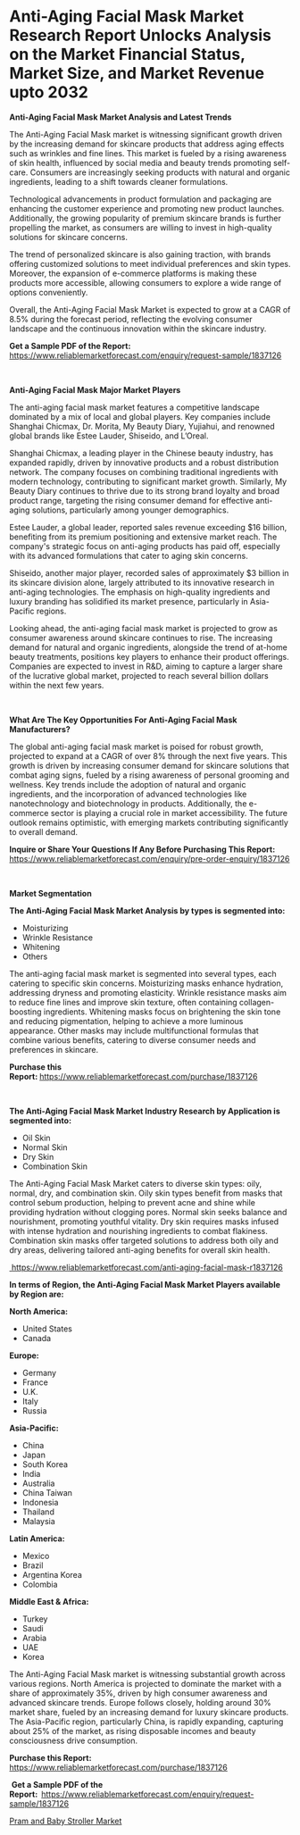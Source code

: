 <p><h1>Anti-Aging Facial Mask Market Research Report Unlocks Analysis on the Market Financial Status, Market Size, and Market Revenue upto 2032</h1></p><p><strong>Anti-Aging Facial Mask Market Analysis and Latest Trends</strong></p>
<p><p>The Anti-Aging Facial Mask market is witnessing significant growth driven by the increasing demand for skincare products that address aging effects such as wrinkles and fine lines. This market is fueled by a rising awareness of skin health, influenced by social media and beauty trends promoting self-care. Consumers are increasingly seeking products with natural and organic ingredients, leading to a shift towards cleaner formulations. </p><p>Technological advancements in product formulation and packaging are enhancing the customer experience and promoting new product launches. Additionally, the growing popularity of premium skincare brands is further propelling the market, as consumers are willing to invest in high-quality solutions for skincare concerns.</p><p>The trend of personalized skincare is also gaining traction, with brands offering customized solutions to meet individual preferences and skin types. Moreover, the expansion of e-commerce platforms is making these products more accessible, allowing consumers to explore a wide range of options conveniently. </p><p>Overall, the Anti-Aging Facial Mask Market is expected to grow at a CAGR of 8.5% during the forecast period, reflecting the evolving consumer landscape and the continuous innovation within the skincare industry.</p></p>
<p><strong>Get a Sample PDF of the Report:&nbsp;</strong> <a href="https://www.reliablemarketforecast.com/enquiry/request-sample/1837126?utm_campaign=1102&utm_medium=2&utm_source=Github&utm_content=ia&utm_term=10022025&utm_id=anti-aging-facial-mask">https://www.reliablemarketforecast.com/enquiry/request-sample/1837126</a></p>
<p>&nbsp;</p>
<p><strong>Anti-Aging Facial Mask Major Market Players</strong></p>
<p><p>The anti-aging facial mask market features a competitive landscape dominated by a mix of local and global players. Key companies include Shanghai Chicmax, Dr. Morita, My Beauty Diary, Yujiahui, and renowned global brands like Estee Lauder, Shiseido, and L’Oreal. </p><p>Shanghai Chicmax, a leading player in the Chinese beauty industry, has expanded rapidly, driven by innovative products and a robust distribution network. The company focuses on combining traditional ingredients with modern technology, contributing to significant market growth. Similarly, My Beauty Diary continues to thrive due to its strong brand loyalty and broad product range, targeting the rising consumer demand for effective anti-aging solutions, particularly among younger demographics.</p><p>Estee Lauder, a global leader, reported sales revenue exceeding $16 billion, benefiting from its premium positioning and extensive market reach. The company's strategic focus on anti-aging products has paid off, especially with its advanced formulations that cater to aging skin concerns. </p><p>Shiseido, another major player, recorded sales of approximately $3 billion in its skincare division alone, largely attributed to its innovative research in anti-aging technologies. The emphasis on high-quality ingredients and luxury branding has solidified its market presence, particularly in Asia-Pacific regions.</p><p>Looking ahead, the anti-aging facial mask market is projected to grow as consumer awareness around skincare continues to rise. The increasing demand for natural and organic ingredients, alongside the trend of at-home beauty treatments, positions key players to enhance their product offerings. Companies are expected to invest in R&D, aiming to capture a larger share of the lucrative global market, projected to reach several billion dollars within the next few years.</p></p>
<p>&nbsp;</p>
<p><strong>What Are The Key Opportunities For Anti-Aging Facial Mask Manufacturers?</strong></p>
<p><p>The global anti-aging facial mask market is poised for robust growth, projected to expand at a CAGR of over 8% through the next five years. This growth is driven by increasing consumer demand for skincare solutions that combat aging signs, fueled by a rising awareness of personal grooming and wellness. Key trends include the adoption of natural and organic ingredients, and the incorporation of advanced technologies like nanotechnology and biotechnology in products. Additionally, the e-commerce sector is playing a crucial role in market accessibility. The future outlook remains optimistic, with emerging markets contributing significantly to overall demand.</p></p>
<p><strong>Inquire or Share Your Questions If Any Before Purchasing This Report:</strong> <a href="https://www.reliablemarketforecast.com/enquiry/pre-order-enquiry/1837126?utm_campaign=1102&utm_medium=2&utm_source=Github&utm_content=ia&utm_term=10022025&utm_id=anti-aging-facial-mask">https://www.reliablemarketforecast.com/enquiry/pre-order-enquiry/1837126</a></p>
<p>&nbsp;</p>
<p><strong>Market Segmentation</strong></p>
<p><strong>The Anti-Aging Facial Mask Market Analysis by types is segmented into:</strong></p>
<p><ul><li>Moisturizing</li><li>Wrinkle Resistance</li><li>Whitening</li><li>Others</li></ul></p>
<p><p>The anti-aging facial mask market is segmented into several types, each catering to specific skin concerns. Moisturizing masks enhance hydration, addressing dryness and promoting elasticity. Wrinkle resistance masks aim to reduce fine lines and improve skin texture, often containing collagen-boosting ingredients. Whitening masks focus on brightening the skin tone and reducing pigmentation, helping to achieve a more luminous appearance. Other masks may include multifunctional formulas that combine various benefits, catering to diverse consumer needs and preferences in skincare.</p></p>
<p><strong>Purchase this Report:&nbsp;</strong><a href="https://www.reliablemarketforecast.com/purchase/1837126?utm_campaign=1102&utm_medium=2&utm_source=Github&utm_content=ia&utm_term=10022025&utm_id=anti-aging-facial-mask">https://www.reliablemarketforecast.com/purchase/1837126</a></p>
<p>&nbsp;</p>
<p><strong>The Anti-Aging Facial Mask Market Industry Research by Application is segmented into:</strong></p>
<p><ul><li>Oil Skin</li><li>Normal Skin</li><li>Dry Skin</li><li>Combination Skin</li></ul></p>
<p><p>The Anti-Aging Facial Mask Market caters to diverse skin types: oily, normal, dry, and combination skin. Oily skin types benefit from masks that control sebum production, helping to prevent acne and shine while providing hydration without clogging pores. Normal skin seeks balance and nourishment, promoting youthful vitality. Dry skin requires masks infused with intense hydration and nourishing ingredients to combat flakiness. Combination skin masks offer targeted solutions to address both oily and dry areas, delivering tailored anti-aging benefits for overall skin health.</p></p>
<p><a href="https://www.reliablemarketforecast.com/anti-aging-facial-mask-r1837126?utm_campaign=1102&utm_medium=2&utm_source=Github&utm_content=ia&utm_term=10022025&utm_id=anti-aging-facial-mask">&nbsp;https://www.reliablemarketforecast.com/anti-aging-facial-mask-r1837126</a></p>
<p><strong>In terms of Region, the Anti-Aging Facial Mask Market Players available by Region are:</strong></p>
<p>
    <p> <strong> North America: </strong>
        <ul>
            <li>United States</li>
            <li>Canada</li>
        </ul>
        </p> 
    <p> <strong> Europe: </strong>
        <ul>
            <li>Germany</li>
            <li>France</li>
            <li>U.K.</li>
            <li>Italy</li>
            <li>Russia</li>
        </ul>
        </p> 
    <p> <strong> Asia-Pacific: </strong>
        <ul>
            <li>China</li>
            <li>Japan</li>
            <li>South Korea</li>
            <li>India</li>
            <li>Australia</li>
            <li>China Taiwan</li>
            <li>Indonesia</li>
            <li>Thailand</li>
            <li>Malaysia</li>
        </ul>
        </p> 
    <p> <strong> Latin America: </strong>
        <ul>
            <li>Mexico</li>
            <li>Brazil</li>
            <li>Argentina Korea</li>
            <li>Colombia</li>
        </ul>
        </p> 
    <p> <strong> Middle East & Africa: </strong>
        <ul>
            <li>Turkey</li>
            <li>Saudi</li>
            <li>Arabia</li>
            <li>UAE</li>
            <li>Korea</li>
        </ul>
    </p>
    </p>
<p><p>The Anti-Aging Facial Mask market is witnessing substantial growth across various regions. North America is projected to dominate the market with a share of approximately 35%, driven by high consumer awareness and advanced skincare trends. Europe follows closely, holding around 30% market share, fueled by an increasing demand for luxury skincare products. The Asia-Pacific region, particularly China, is rapidly expanding, capturing about 25% of the market, as rising disposable incomes and beauty consciousness drive consumption.</p></p>
<p><strong>Purchase this Report: </strong><a href="https://www.reliablemarketforecast.com/purchase/1837126?utm_campaign=1102&utm_medium=2&utm_source=Github&utm_content=ia&utm_term=10022025&utm_id=anti-aging-facial-mask">https://www.reliablemarketforecast.com/purchase/1837126</a></p>
<p>&nbsp;<strong>Get a Sample PDF of the Report:&nbsp;&nbsp;</strong><a href="https://www.reliablemarketforecast.com/enquiry/request-sample/1837126?utm_campaign=1102&utm_medium=2&utm_source=Github&utm_content=ia&utm_term=10022025&utm_id=anti-aging-facial-mask">https://www.reliablemarketforecast.com/enquiry/request-sample/1837126</a></p>
<p><strong></strong></p>
<p><p><a href="https://github.com/vimar16th/Market-Research-Report-List-7/blob/main/pram-and-baby-stroller-market.md?utm_campaign=1102&utm_medium=2&utm_source=Github&utm_content=ia&utm_term=10022025&utm_id=anti-aging-facial-mask">Pram and Baby Stroller Market</a></p></p>